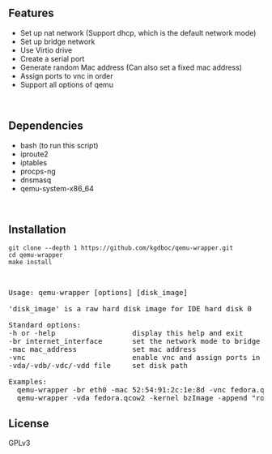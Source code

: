 ## Features
* Set up nat network (Support dhcp, which is the default network mode)
* Set up bridge network
* Use Virtio drive
* Create a serial port
* Generate random Mac address (Can also set a fixed mac address)
* Assign ports to vnc in order
* Support all options of qemu
<br/>

## Dependencies
* bash (to run this script)
* iproute2
* iptables
* procps-ng
* dnsmasq
* qemu-system-x86_64
<br/>

## Installation
    git clone --depth 1 https://github.com/kgdboc/qemu-wrapper.git
    cd qemu-wrapper
    make install
<br/>

<pre>
Usage: qemu-wrapper [options] [disk_image]

'disk_image' is a raw hard disk image for IDE hard disk 0

Standard options:
-h or -help                  display this help and exit
-br internet_interface       set the network mode to bridge (default is nat)
-mac mac_address             set mac address
-vnc                         enable vnc and assign ports in order
-vda/-vdb/-vdc/-vdd file     set disk path

Examples:
  qemu-wrapper -br eth0 -mac 52:54:91:2c:1e:8d -vnc fedora.qcow2
  qemu-wrapper -vda fedora.qcow2 -kernel bzImage -append "root=/dev/vda1 console=ttyS0" -serial stdio
</pre>

## License
GPLv3

